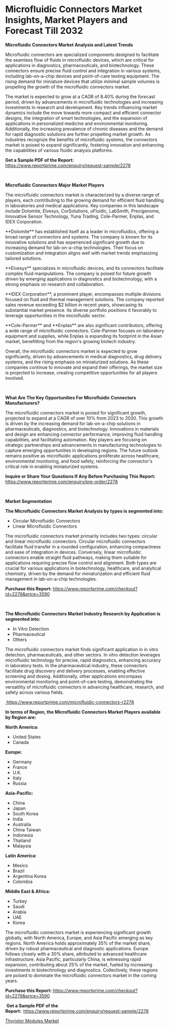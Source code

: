 <p><h1>Microfluidic Connectors Market Insights, Market Players and Forecast Till 2032</h1></p><p><strong>Microfluidic Connectors Market Analysis and Latest Trends</strong></p>
<p><p>Microfluidic connectors are specialized components designed to facilitate the seamless flow of fluids in microfluidic devices, which are critical for applications in diagnostics, pharmaceuticals, and biotechnology. These connectors ensure precise fluid control and integration in various systems, including lab-on-a-chip devices and point-of-care testing equipment. The rising demand for miniature devices that utilize minimal sample volumes is propelling the growth of the microfluidic connectors market.</p><p>The market is expected to grow at a CAGR of 8.40% during the forecast period, driven by advancements in microfluidic technologies and increasing investments in research and development. Key trends influencing market dynamics include the move towards more compact and efficient connector designs, the integration of smart technologies, and the expansion of applications in personalized medicine and environmental monitoring. Additionally, the increasing prevalence of chronic diseases and the demand for rapid diagnostic solutions are further propelling market growth. As industries recognize the benefits of microfluidic systems, the connectors market is poised to expand significantly, fostering innovation and enhancing the capabilities of various fluidic analysis platforms.</p></p>
<p><strong>Get a Sample PDF of the Report:&nbsp;</strong> <a href="https://www.reportprime.com/enquiry/request-sample/2278?utm_campaign=3577&utm_medium=2&utm_source=Github&utm_content=ia&utm_term=18032025&utm_id=microfluidic-connectors">https://www.reportprime.com/enquiry/request-sample/2278</a></p>
<p>&nbsp;</p>
<p><strong>Microfluidic Connectors Major Market Players</strong></p>
<p><p>The microfluidic connectors market is characterized by a diverse range of players, each contributing to the growing demand for efficient fluid handling in laboratories and medical applications. Key companies in this landscape include Dolomite, Elvesys, CorSolutions, uFluidic, LabSmith, Precigenome, Innovative Sensor Technology, Yuna Trading, Cole-Parmer, Enplas, and IDEX Corporation.</p><p>**Dolomite** has established itself as a leader in microfluidics, offering a broad range of connectors and systems. The company is known for its innovative solutions and has experienced significant growth due to increasing demand for lab-on-a-chip technologies. Their focus on customization and integration aligns well with market trends emphasizing tailored solutions.</p><p>**Elvesys** specializes in microfluidic devices, and its connectors facilitate complex fluid manipulations. The company is poised for future growth driven by emerging applications in diagnostics and biotechnology, with a strong emphasis on research and collaboration.</p><p>**IDEX Corporation**, a prominent player, encompasses multiple divisions focused on fluid and thermal management solutions. The company reported sales revenue exceeding $2 billion in recent years, showcasing its substantial market presence. Its diverse portfolio positions it favorably to leverage opportunities in the microfluidic sector.</p><p>**Cole-Parmer** and **Enplas** are also significant contributors, offering a wide range of microfluidic connectors. Cole-Parmer focuses on laboratory equipment and supplies, while Enplas is expanding its footprint in the Asian market, benefitting from the region's growing biotech industry.</p><p>Overall, the microfluidic connectors market is expected to grow significantly, driven by advancements in medical diagnostics, drug delivery systems, and the rising emphasis on miniaturized solutions. As these companies continue to innovate and expand their offerings, the market size is projected to increase, creating competitive opportunities for all players involved.</p></p>
<p>&nbsp;</p>
<p><strong>What Are The Key Opportunities For Microfluidic Connectors Manufacturers?</strong></p>
<p><p>The microfluidic connectors market is poised for significant growth, projected to expand at a CAGR of over 10% from 2023 to 2030. This growth is driven by the increasing demand for lab-on-a-chip solutions in pharmaceuticals, diagnostics, and biotechnology. Innovations in materials and design are enhancing connector performance, improving fluid handling capabilities, and facilitating automation. Key players are focusing on strategic partnerships and advancements in manufacturing technologies to capture emerging opportunities in developing regions. The future outlook remains positive as microfluidic applications proliferate across healthcare, environmental monitoring, and food safety, reinforcing the connector's critical role in enabling miniaturized systems.</p></p>
<p><strong>Inquire or Share Your Questions If Any Before Purchasing This Report:</strong> <a href="https://www.reportprime.com/enquiry/pre-order/2278?utm_campaign=3577&utm_medium=2&utm_source=Github&utm_content=ia&utm_term=18032025&utm_id=microfluidic-connectors">https://www.reportprime.com/enquiry/pre-order/2278</a></p>
<p>&nbsp;</p>
<p><strong>Market Segmentation</strong></p>
<p><strong>The Microfluidic Connectors Market Analysis by types is segmented into:</strong></p>
<p><ul><li>Circular Microfluidic Connectors</li><li>Linear Microfluidic Connectors</li></ul></p>
<p><p>The microfluidic connectors market primarily includes two types: circular and linear microfluidic connectors. Circular microfluidic connectors facilitate fluid transfer in a rounded configuration, enhancing compactness and ease of integration in devices. Conversely, linear microfluidic connectors enable straight fluid pathways, making them suitable for applications requiring precise flow control and alignment. Both types are crucial for various applications in biotechnology, healthcare, and analytical chemistry, driven by the demand for miniaturization and efficient fluid management in lab-on-a-chip technologies.</p></p>
<p><strong>Purchase this Report:&nbsp;</strong><a href="https://www.reportprime.com/checkout?id=2278&price=3590&utm_campaign=3577&utm_medium=2&utm_source=Github&utm_content=ia&utm_term=18032025&utm_id=microfluidic-connectors">https://www.reportprime.com/checkout?id=2278&price=3590</a></p>
<p>&nbsp;</p>
<p><strong>The Microfluidic Connectors Market Industry Research by Application is segmented into:</strong></p>
<p><ul><li>In Vitro Detection</li><li>Pharmaceutical</li><li>Others</li></ul></p>
<p><p>The microfluidic connectors market finds significant application in in vitro detection, pharmaceuticals, and other sectors. In vitro detection leverages microfluidic technology for precise, rapid diagnostics, enhancing accuracy in laboratory tests. In the pharmaceutical industry, these connectors facilitate drug discovery and delivery processes, enabling effective screening and dosing. Additionally, other applications encompass environmental monitoring and point-of-care testing, demonstrating the versatility of microfluidic connectors in advancing healthcare, research, and safety across various fields.</p></p>
<p><a href="https://www.reportprime.com/microfluidic-connectors-r2278?utm_campaign=3577&utm_medium=2&utm_source=Github&utm_content=ia&utm_term=18032025&utm_id=microfluidic-connectors">&nbsp;https://www.reportprime.com/microfluidic-connectors-r2278</a></p>
<p><strong>In terms of Region, the Microfluidic Connectors Market Players available by Region are:</strong></p>
<p>
    <p> <strong> North America: </strong>
        <ul>
            <li>United States</li>
            <li>Canada</li>
        </ul>
        </p> 
    <p> <strong> Europe: </strong>
        <ul>
            <li>Germany</li>
            <li>France</li>
            <li>U.K.</li>
            <li>Italy</li>
            <li>Russia</li>
        </ul>
        </p> 
    <p> <strong> Asia-Pacific: </strong>
        <ul>
            <li>China</li>
            <li>Japan</li>
            <li>South Korea</li>
            <li>India</li>
            <li>Australia</li>
            <li>China Taiwan</li>
            <li>Indonesia</li>
            <li>Thailand</li>
            <li>Malaysia</li>
        </ul>
        </p> 
    <p> <strong> Latin America: </strong>
        <ul>
            <li>Mexico</li>
            <li>Brazil</li>
            <li>Argentina Korea</li>
            <li>Colombia</li>
        </ul>
        </p> 
    <p> <strong> Middle East & Africa: </strong>
        <ul>
            <li>Turkey</li>
            <li>Saudi</li>
            <li>Arabia</li>
            <li>UAE</li>
            <li>Korea</li>
        </ul>
    </p>
    </p>
<p><p>The microfluidic connectors market is experiencing significant growth globally, with North America, Europe, and Asia Pacific emerging as key regions. North America holds approximately 35% of the market share, driven by robust pharmaceutical and diagnostic applications. Europe follows closely with a 30% share, attributed to advanced healthcare infrastructure. Asia Pacific, particularly China, is witnessing rapid expansion, contributing about 25% of the market, fueled by increasing investments in biotechnology and diagnostics. Collectively, these regions are poised to dominate the microfluidic connectors market in the coming years.</p></p>
<p><strong>Purchase this Report: </strong><a href="https://www.reportprime.com/checkout?id=2278&price=3590&utm_campaign=3577&utm_medium=2&utm_source=Github&utm_content=ia&utm_term=18032025&utm_id=microfluidic-connectors">https://www.reportprime.com/checkout?id=2278&price=3590</a></p>
<p>&nbsp;<strong>Get a Sample PDF of the Report:&nbsp;&nbsp;</strong><a href="https://www.reportprime.com/enquiry/request-sample/2278?utm_campaign=3577&utm_medium=2&utm_source=Github&utm_content=ia&utm_term=18032025&utm_id=microfluidic-connectors">https://www.reportprime.com/enquiry/request-sample/2278</a></p>
<p><strong></strong></p>
<p><p><a href="https://github.com/dusektwinec3/Market-Research-Report-List-1/blob/main/thyristor-modules-market.md?utm_campaign=3577&utm_medium=2&utm_source=Github&utm_content=ia&utm_term=18032025&utm_id=microfluidic-connectors">Thyristor Modules Market</a></p></p>